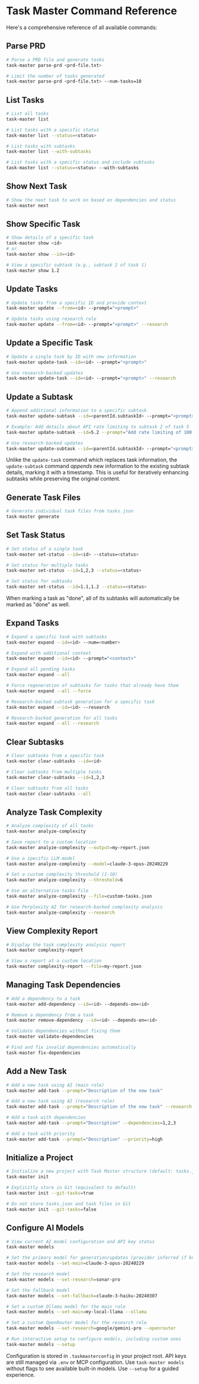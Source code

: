 # Task Master Command Reference

Here's a comprehensive reference of all available commands:

## Parse PRD

```bash
# Parse a PRD file and generate tasks
task-master parse-prd <prd-file.txt>

# Limit the number of tasks generated
task-master parse-prd <prd-file.txt> --num-tasks=10
```

## List Tasks

```bash
# List all tasks
task-master list

# List tasks with a specific status
task-master list --status=<status>

# List tasks with subtasks
task-master list --with-subtasks

# List tasks with a specific status and include subtasks
task-master list --status=<status> --with-subtasks
```

## Show Next Task

```bash
# Show the next task to work on based on dependencies and status
task-master next
```

## Show Specific Task

```bash
# Show details of a specific task
task-master show <id>
# or
task-master show --id=<id>

# View a specific subtask (e.g., subtask 2 of task 1)
task-master show 1.2
```

## Update Tasks

```bash
# Update tasks from a specific ID and provide context
task-master update --from=<id> --prompt="<prompt>"

# Update tasks using research role
task-master update --from=<id> --prompt="<prompt>" --research
```

## Update a Specific Task

```bash
# Update a single task by ID with new information
task-master update-task --id=<id> --prompt="<prompt>"

# Use research-backed updates
task-master update-task --id=<id> --prompt="<prompt>" --research
```

## Update a Subtask

```bash
# Append additional information to a specific subtask
task-master update-subtask --id=<parentId.subtaskId> --prompt="<prompt>"

# Example: Add details about API rate limiting to subtask 2 of task 5
task-master update-subtask --id=5.2 --prompt="Add rate limiting of 100 requests per minute"

# Use research-backed updates
task-master update-subtask --id=<parentId.subtaskId> --prompt="<prompt>" --research
```

Unlike the `update-task` command which replaces task information, the `update-subtask` command _appends_ new information to the existing subtask details, marking it with a timestamp. This is useful for iteratively enhancing subtasks while preserving the original content.

## Generate Task Files

```bash
# Generate individual task files from tasks.json
task-master generate
```

## Set Task Status

```bash
# Set status of a single task
task-master set-status --id=<id> --status=<status>

# Set status for multiple tasks
task-master set-status --id=1,2,3 --status=<status>

# Set status for subtasks
task-master set-status --id=1.1,1.2 --status=<status>
```

When marking a task as "done", all of its subtasks will automatically be marked as "done" as well.

## Expand Tasks

```bash
# Expand a specific task with subtasks
task-master expand --id=<id> --num=<number>

# Expand with additional context
task-master expand --id=<id> --prompt="<context>"

# Expand all pending tasks
task-master expand --all

# Force regeneration of subtasks for tasks that already have them
task-master expand --all --force

# Research-backed subtask generation for a specific task
task-master expand --id=<id> --research

# Research-backed generation for all tasks
task-master expand --all --research
```

## Clear Subtasks

```bash
# Clear subtasks from a specific task
task-master clear-subtasks --id=<id>

# Clear subtasks from multiple tasks
task-master clear-subtasks --id=1,2,3

# Clear subtasks from all tasks
task-master clear-subtasks --all
```

## Analyze Task Complexity

```bash
# Analyze complexity of all tasks
task-master analyze-complexity

# Save report to a custom location
task-master analyze-complexity --output=my-report.json

# Use a specific LLM model
task-master analyze-complexity --model=claude-3-opus-20240229

# Set a custom complexity threshold (1-10)
task-master analyze-complexity --threshold=6

# Use an alternative tasks file
task-master analyze-complexity --file=custom-tasks.json

# Use Perplexity AI for research-backed complexity analysis
task-master analyze-complexity --research
```

## View Complexity Report

```bash
# Display the task complexity analysis report
task-master complexity-report

# View a report at a custom location
task-master complexity-report --file=my-report.json
```

## Managing Task Dependencies

```bash
# Add a dependency to a task
task-master add-dependency --id=<id> --depends-on=<id>

# Remove a dependency from a task
task-master remove-dependency --id=<id> --depends-on=<id>

# Validate dependencies without fixing them
task-master validate-dependencies

# Find and fix invalid dependencies automatically
task-master fix-dependencies
```

## Add a New Task

```bash
# Add a new task using AI (main role)
task-master add-task --prompt="Description of the new task"

# Add a new task using AI (research role)
task-master add-task --prompt="Description of the new task" --research

# Add a task with dependencies
task-master add-task --prompt="Description" --dependencies=1,2,3

# Add a task with priority
task-master add-task --prompt="Description" --priority=high
```

## Initialize a Project

```bash
# Initialize a new project with Task Master structure (default: tasks.json and task files are stored in Git)
task-master init

# Explicitly store in Git (equivalent to default)
task-master init --git-tasks=true

# Do not store tasks.json and task files in Git
task-master init --git-tasks=false
```

## Configure AI Models

```bash
# View current AI model configuration and API key status
task-master models

# Set the primary model for generation/updates (provider inferred if known)
task-master models --set-main=claude-3-opus-20240229

# Set the research model
task-master models --set-research=sonar-pro

# Set the fallback model
task-master models --set-fallback=claude-3-haiku-20240307

# Set a custom Ollama model for the main role
task-master models --set-main=my-local-llama --ollama

# Set a custom OpenRouter model for the research role
task-master models --set-research=google/gemini-pro --openrouter

# Run interactive setup to configure models, including custom ones
task-master models --setup
```

Configuration is stored in `.taskmasterconfig` in your project root. API keys are still managed via `.env` or MCP configuration. Use `task-master models` without flags to see available built-in models. Use `--setup` for a guided experience.
